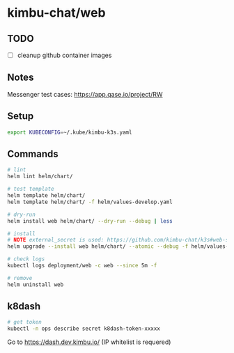 # kimbu-chat/web

## TODO
- [ ] cleanup github container images

## Notes

Messenger test cases: https://app.qase.io/project/RW

## Setup

```sh
export KUBECONFIG=~/.kube/kimbu-k3s.yaml
```

## Commands
```sh
# lint
helm lint helm/chart/

# test template
helm template helm/chart/
helm template helm/chart/ -f helm/values-develop.yaml

# dry-run
helm install web helm/chart/ --dry-run --debug | less

# install
# NOTE external_secret is used: https://github.com/kimbu-chat/k3s#web-secret
helm upgrade --install web helm/chart/ --atomic --debug -f helm/values-develop.yaml

# check logs
kubectl logs deployment/web -c web --since 5m -f

# remove
helm uninstall web

```

## k8dash

```sh
# get token
kubectl -n ops describe secret k8dash-token-xxxxx
```

Go to https://dash.dev.kimbu.io/  (IP whitelist is requered)
